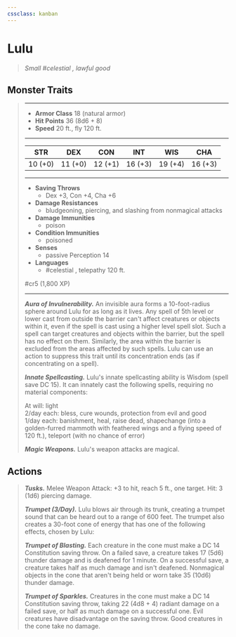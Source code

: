 ```yaml
---
cssclass: kanban
---
```


# Lulu
>*Small #celestial , lawful good*
## Monster Traits
>___
>- **Armor Class** 18 (natural armor)
>- **Hit Points** 36 (8d6 + 8)
>- **Speed** 20 ft., fly 120 ft.
>___
>|STR|DEX|CON|INT|WIS|CHA|
>|:---:|:---:|:---:|:---:|:---:|:---:|
>|10 (+0)|11 (+0)|12 (+1)|16 (+3)|19 (+4)|16 (+3)|
>___
>- **Saving Throws**
>	 - Dex +3, Con +4, Cha +6
>- **Damage Resistances**
>	 - bludgeoning, piercing, and slashing from nonmagical attacks
>- **Damage Immunities**
>	 - poison
>- **Condition Immunities**
>	 - poisoned
>- **Senses**
>	 - passive Perception 14
>- **Languages**
>	 - #celestial , telepathy 120 ft.
>
> #cr5 (1,800 XP)
>___
>***Aura of Invulnerability.*** An invisible aura forms a 10-foot-radius sphere around Lulu for as long as it lives. Any spell of 5th level or lower cast from outside the barrier can't affect creatures or objects within it, even if the spell is cast using a higher level spell slot. Such a spell can target creatures and objects within the barrier, but the spell has no effect on them. Similarly, the area within the barrier is excluded from the areas affected by such spells. Lulu can use an action to suppress this trait until its concentration ends (as if concentrating on a spell).  
>
>***Innate Spellcasting.*** Lulu's innate spellcasting ability is Wisdom (spell save DC 15). It can innately cast the following spells, requiring no material components:  
>
>At will: light  
>2/day each: bless, cure wounds, protection from evil and good  
>1/day each: banishment, heal, raise dead, shapechange (into a golden-furred mammoth with feathered wings and a flying speed of 120 ft.), teleport (with no chance of error)  
>
>
>***Magic Weapons.*** Lulu's weapon attacks are magical.  
>
## Actions
>***Tusks.*** Melee Weapon Attack: +3 to hit, reach 5 ft., one target. Hit: 3 (1d6) piercing damage.  
>
>***Trumpet (3/Day).*** Lulu blows air through its trunk, creating a trumpet sound that can be heard out to a range of 600 feet. The trumpet also creates a 30-foot cone of energy that has one of the following effects, chosen by Lulu:  
>
>***Trumpet of Blasting.*** Each creature in the cone must make a DC 14 Constitution saving throw. On a failed save, a creature takes 17 (5d6) thunder damage and is deafened for 1 minute. On a successful save, a creature takes half as much damage and isn't deafened. Nonmagical objects in the cone that aren't being held or worn take 35 (10d6) thunder damage.  
>
>***Trumpet of Sparkles.*** Creatures in the cone must make a DC 14 Constitution saving throw, taking 22 (4d8 + 4) radiant damage on a failed save, or half as much damage on a successful one. Evil creatures have disadvantage on the saving throw. Good creatures in the cone take no damage.